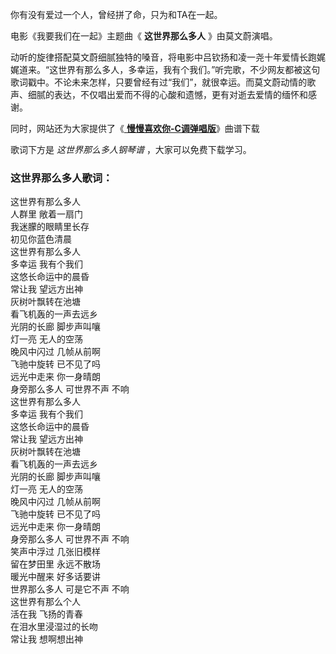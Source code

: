 

你有没有爱过一个人，曾经拼了命，只为和TA在一起。

电影《我要我们在一起》主题曲《 **这世界那么多人** 》由莫文蔚演唱。

动听的旋律搭配莫文蔚细腻独特的嗓音，将电影中吕钦扬和凌一尧十年爱情长跑娓娓道来。“这世界有那么多人，多幸运，我有个我们。”听完歌，不少网友都被这句歌词戳中。不论未来怎样，只要曾经有过“我们”，就很幸运。而莫文蔚动情的歌声、细腻的表达，不仅唱出爱而不得的心酸和遗憾，更有对逝去爱情的缅怀和感谢。

同时，网站还为大家提供了《[ **慢慢喜欢你-C调弹唱版**](Music-9265-慢慢喜欢你-C调弹唱版.html "慢慢喜欢你-
C调弹唱版")》曲谱下载

歌词下方是 _这世界那么多人钢琴谱_ ，大家可以免费下载学习。

### 这世界那么多人歌词：

这世界有那么多人  
人群里 敞着一扇门  
我迷朦的眼睛里长存  
初见你蓝色清晨  
这世界有那么多人  
多幸运 我有个我们  
这悠长命运中的晨昏  
常让我 望远方出神  
灰树叶飘转在池塘  
看飞机轰的一声去远乡  
光阴的长廊 脚步声叫嚷  
灯一亮 无人的空荡  
晚风中闪过 几帧从前啊  
飞驰中旋转 已不见了吗  
远光中走来 你一身晴朗  
身旁那么多人 可世界不声 不响  
这世界有那么多人  
多幸运 我有个我们  
这悠长命运中的晨昏  
常让我 望远方出神  
灰树叶飘转在池塘  
看飞机轰的一声去远乡  
光阴的长廊 脚步声叫嚷  
灯一亮 无人的空荡  
晚风中闪过 几帧从前啊  
飞驰中旋转 已不见了吗  
远光中走来 你一身晴朗  
身旁那么多人 可世界不声 不响  
笑声中浮过 几张旧模样  
留在梦田里 永远不散场  
暖光中醒来 好多话要讲  
世界那么多人 可是它不声 不响  
这世界有那么个人  
活在我 飞扬的青春  
在泪水里浸湿过的长吻  
常让我 想啊想出神

